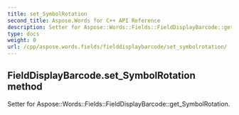 ```yaml
---
title: set_SymbolRotation
second_title: Aspose.Words for C++ API Reference
description: Setter for Aspose::Words::Fields::FieldDisplayBarcode::get_SymbolRotation. 
type: docs
weight: 0
url: /cpp/aspose.words.fields/fielddisplaybarcode/set_symbolrotation/
---
```

## FieldDisplayBarcode.set_SymbolRotation method


Setter for Aspose::Words::Fields::FieldDisplayBarcode::get_SymbolRotation. 

